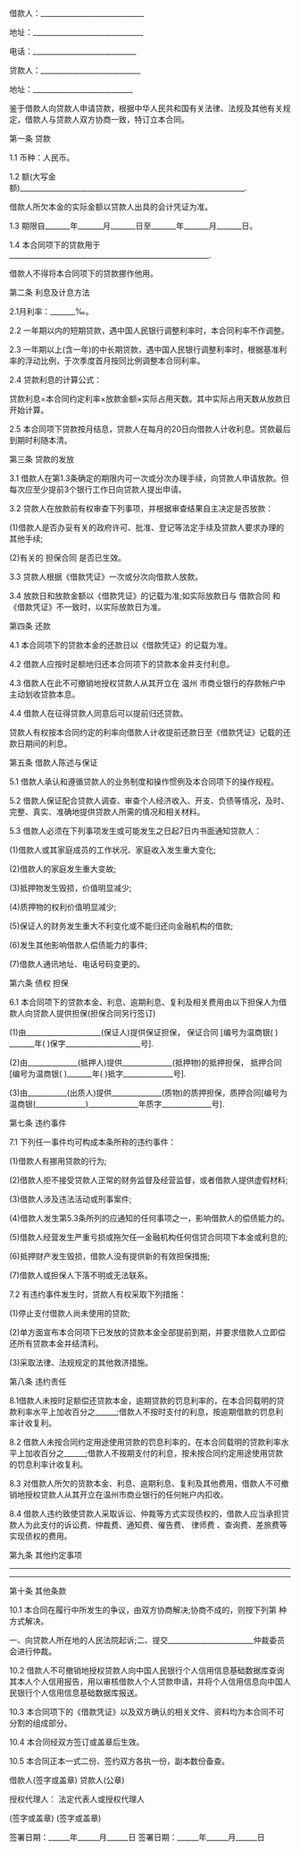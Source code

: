 
 


借款人：_____________________________


地址：_______________________________


电话：_____________________________


贷款人：____________________________


地址：____________________________


鉴于借款人向贷款人申请贷款，根据中华人民共和国有关法律、法规及其他有关规定，借款人与贷款人双方协商一致，特订立本合同。


第一条 贷款


1.1 币种：人民币。


1.2 额(大写金额)_______________________________________________________________.


借款人所欠本金的实际金额以贷款人出具的会计凭证为准。


1.3 期限自_______年_______月_______日至_______年_______月_______日。


1.4 本合同项下的贷款用于________________________________________________________.


借款人不得将本合同项下的贷款挪作他用。


第二条 利息及计息方法


2.1月利率：_______‰。


2.2 一年期以内的短期贷款，遇中国人民银行调整利率时，本合同利率不作调整。


2.3 一年期以上(含一年)的中长期贷款，遇中国人民银行调整利率时，根据基准利率的浮动比例，于次季度首月按同比例调整本合同利率。


2.4 贷款利息的计算公式：


贷款利息=本合同约定利率×放款金额×实际占用天数。其中实际占用天数从放款日开始计算。


2.5 本合同项下贷款按月结息，贷款人在每月的20日向借款人计收利息。贷款最后到期时利随本清。


第三条 贷款的发放


3.1 借款人在第1.3条确定的期限内可一次或分次办理手续，向贷款人申请放款。但每次应至少提前3个银行工作日向贷款人提出申请。


3.2 贷款人在放款前有权审查下列事项，并根据审查结果自主决定是否放款：


(1)借款人是否办妥有关的政府许可、批准、登记等法定手续及贷款人要求办理的其他手续;


(2)有关的
担保合同
是否已生效。


3.3 贷款人根据《借款凭证》一次或分次向借款人放款。


3.4 放款日和放款金额以《借款凭证》的记载为准;如实际放款日与
借款合同
和《借款凭证》不一致时，以实际放款日为准。


第四条 还款


4.1 本合同项下的贷款本金的还款日以《借款凭证》的记载为准。


4.2 借款人应按时足额地归还本合同项下的贷款本金并支付利息。


4.3 借款人在此不可撤销地授权贷款人从其开立在
温州
市商业银行的存款帐户中主动划收贷款本息。


4.4 借款人在征得贷款人同意后可以提前归还贷款。


贷款人有权按本合同约定的利率向借款人计收提前还款日至《借款凭证》记载的还款日期间的利息。


第五条 借款人陈述与保证


5.1 借款人承认和遵循贷款人的业务制度和操作惯例及本合同项下的操作规程。


5.2 借款人保证配合贷款人调查、审查个人经济收入、开支、负债等情况，及时、完整、真实、准确地提供贷款人所需的情况和相关材料。


5.3 借款人必须在下列事项发生或可能发生之日起7日内书面通知贷款人：


(1)借款人或其家庭成员的工作状况、家庭收入发生重大变化;


(2)借款人的家庭发生重大变故;


(3)抵押物发生毁损，价值明显减少;


(4)质押物的权利价值明显减少;


(5)保证人的财务发生重大不利变化或不能归还向金融机构的借款;


(6)发生其他影响借款人偿债能力的事件;


(7)借款人通讯地址、电话号码变更的。


第六条 
债权
担保


6.1 本合同项下的贷款本金、利息、逾期利息、复利及相关费用由以下担保人为借款人向贷款人提供担保(担保合同另行签订)


(1)由_____________________(保证人)提供保证担保，
保证合同
[编号为温商银( ) _______年( )保字_____________________号].


(2)由______________(抵押人)提供______________(抵押物)的抵押担保，
抵押合同
[编号为温商银( )_______年( )抵字______________号].


(3)由___________(出质人)提供______________(质物)的质押担保，质押合同[编号为温商银(______________)______________年质字______________号].


第七条 违约事件


7.1 下列任一事件均可构成本条所称的违约事件：


(1)借款人有挪用贷款的行为;


(2)借款人拒不接受贷款人正常的财务监督及经营监督，或者借款人提供虚假材料;


(3)借款人涉及违法活动或刑事案件;


(4)借款人发生第5.3条所列的应通知的任何事项之一，影响借款人的偿债能力的。


(5)借款人经营发生严重亏损或拖欠任一金融机构任何信贷合同项下本金或利息的;


(6)抵押财产发生毁损，借款人没有提供新的有效担保措施;


(7)借款人或担保人下落不明或无法联系。


7.2 有违约事件发生时，贷款人有权采取下列措施：


(1)停止支付借款人尚未使用的贷款;


(2)单方面宣布本合同项下已发放的贷款本金全部提前到期，并要求借款人立即偿还所有贷款本金并结清利。


(3)采取法律、法规规定的其他救济措施。


第八条 违约责任


8.1借款人未按时足额偿还贷款本金，逾期贷款的罚息利率的，在本合同载明的贷款利率水平上加收百分之______;借款人不按时支付的利息，按逾期借款的罚息利率计收复利。


8.2 借款人未按合同约定用途使用贷款的罚息利率的，在本合同载明的贷款利率水平上加收百分之______;借款人不按期支付的利息，按未按合同约定用途使用贷款的罚息利率计收复利。


8.3 对借款人所欠的货款本金、利息、逾期利息、复利及其他费用，借款人不可撤销地授权贷款人从其开立在温州市商业银行的任何帐户内扣收。


8.4 借款人违约致使贷款人采取诉讼、仲裁等方式实现债权的，借款人应当承担贷款人为此支付的诉讼费、仲裁费、通知费、催告费、
律师费
、查询费、差旅费等实现债权的费用。


第九条 其他约定事项


______________________________________________________________________________________


__________________________________________________________________________________________


第十条 其他条款


10.1 本合同在履行中所发生的争议，由双方协商解决;协商不成的，则按下列第 种方式解决。


一、向贷款人所在地的人民法院起诉;二、提交________________________仲裁委员会进行仲裁。


10.2 借款人不可撤销地授权贷款人向中国人民银行个人信用信息基础数据库查询其本人个人信用报告，用以审核借款人个人贷款申请，并将个人信用信息向中国人民银行个人信用信息基础数据库报送。


10.3 本合同项下的《借款凭证》以及双方确认的相关文件、资料均为本合同不可分割的组成部分。


10.4 本合同经双方签订或盖章后生效。


10.5 本合同正本一式二份、签约双方各执一份，副本数份备查。


借款人(签字或盖章) 贷款人(公章)


授权代理人： 法定代表人或授权代理人


(签字或盖章) (签字或盖章)


签署日期：______年______月______日 签署日期：______年______月______日
 


 

 
 
 
 
 
  


  
 

  


  


  
 
 
 
 

